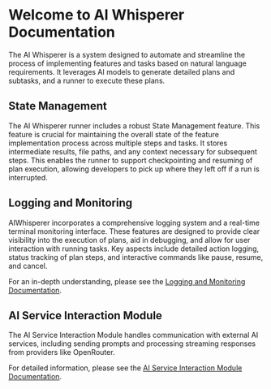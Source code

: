 # Welcome to AI Whisperer Documentation

The AI Whisperer is a system designed to automate and streamline the process of implementing features and tasks based on natural language requirements. It leverages AI models to generate detailed plans and subtasks, and a runner to execute these plans.

## State Management

The AI Whisperer runner includes a robust State Management feature. This feature is crucial for maintaining the overall state of the feature implementation process across multiple steps and tasks. It stores intermediate results, file paths, and any context necessary for subsequent steps. This enables the runner to support checkpointing and resuming of plan execution, allowing developers to pick up where they left off if a run is interrupted.

## Logging and Monitoring

AIWhisperer incorporates a comprehensive logging system and a real-time terminal monitoring interface. These features are designed to provide clear visibility into the execution of plans, aid in debugging, and allow for user interaction with running tasks. Key aspects include detailed action logging, status tracking of plan steps, and interactive commands like pause, resume, and cancel.

For an in-depth understanding, please see the [Logging and Monitoring Documentation](logging_monitoring.md).
## AI Service Interaction Module

The AI Service Interaction Module handles communication with external AI services, including sending prompts and processing streaming responses from providers like OpenRouter.

For detailed information, please see the [AI Service Interaction Module Documentation](ai_service_interaction.md).
